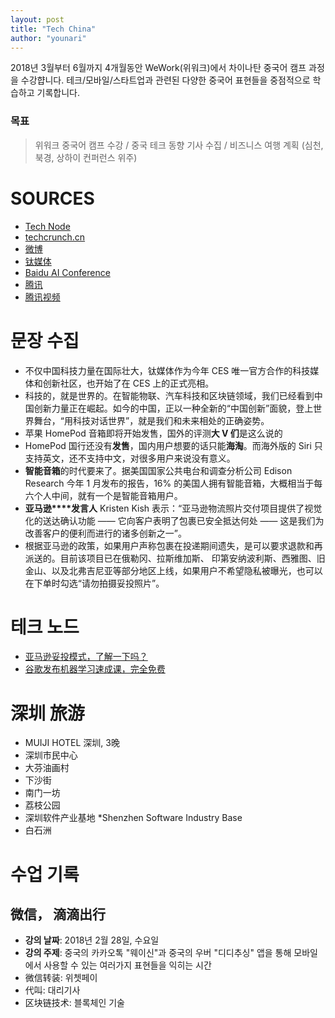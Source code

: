 ```yaml
---
layout: post
title: "Tech China"
author: "younari"
---
```


2018년 3월부터 6월까지 4개월동안 WeWork(위워크)에서 차이나탄 중국어 캠프 과정을 수강햡니다. 테크/모바일/스타트업과 관련된 다양한 중국어 표현들을 중점적으로 학습하고 기록합니다.

### 목표

> 위워크 중국어 캠프 수강 / 중국 테크 동향 기사 수집 / 비즈니스 여행 계획 (심천, 북경, 상하이 컨퍼런스 위주)

# SOURCES
- [Tech Node](https://technode.com)
- [techcrunch.cn](http://techcrunch.cn)
- [微博](https://weibo.com/login.php)
- [钛媒体](http://www.tmtpost.com/)
- [Baidu AI Conference](http://create.baidu.com/)
- [腾讯](https://www.tencent.com/zh-cn/index.html)
- [腾讯视频](https://v.qq.com/)


# 문장 수집
- 不仅中国科技力量在国际壮大，钛媒体作为今年 CES 唯一官方合作的科技媒体和创新社区，也开始了在 CES 上的正式亮相。
- 科技的，就是世界的。在智能物联、汽车科技和区块链领域，我们已经看到中国创新力量正在崛起。如今的中国，正以一种全新的“中国创新”面貌，登上世界舞台，“用科技对话世界”，就是我们和未来相处的正确姿势。
- 苹果 HomePod 音箱即将开始发售，国外的评测**大 V 们**是这么说的
- HomePod 国行还没有**发售**，国内用户想要的话只能**海淘**。而海外版的 Siri 只支持英文，还不支持中文，对很多用户来说没有意义。
- **智能音箱**的时代要来了。据美国国家公共电台和调查分析公司 Edison Research 今年 1 月发布的报告，16% 的美国人拥有智能音箱，大概相当于每六个人中间，就有一个是智能音箱用户。
- **亚马逊****发言人** Kristen Kish 表示：“亚马逊物流照片交付项目提供了视觉化的送达确认功能 —— 它向客户表明了包裹已安全抵达何处 —— 这是我们为改善客户的便利而进行的诸多创新之一”。
- 根据亚马逊的政策，如果用户声称包裹在投递期间遗失，是可以要求退款和再派送的。目前该项目已在俄勒冈、拉斯维加斯、 印第安纳波利斯、西雅图、旧金山、以及北弗吉尼亚等部分地区上线，如果用户不希望隐私被曝光，也可以在下单时勾选“请勿拍摄妥投照片”。

# 테크 노드
- [亚马逊妥投模式，了解一下吗？](https://cn.technode.com/post/2018-03-02/amazon-kaudi/)
- [谷歌发布机器学习速成课，完全免费](https://cn.technode.com/post/nodebang/2247494969/)


# 深圳 旅游
- MUIJI HOTEL 深圳, 3晚
- 深圳市民中心
- 大芬油画村
- 下沙街
- 南门一坊
- 荔枝公园
- 深圳软件产业基地 *Shenzhen Software Industry Base
- 白石洲


# 수업 기록
## 微信， 滴滴出行
- **강의 날짜**: 2018년 2월 28일, 수요일
- **강의 주제**: 중국의 카카오톡 "웨이신"과 중국의 우버 "디디추싱" 앱을 통해 모바일에서 사용할 수 있는 여러가지 표현들을 익히는 시간
- 微信转装: 위쳇페이
- 代叫: 대리기사
- 区块链技术: 블록체인 기술